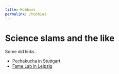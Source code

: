```yaml
---
title: Hobbies
permalink: /hobbies
---
```


# Science slams and the like

Some old links..

* [Pechakucha in Stuttgart](http://www.pechakucha-stuttgart.org/archiv/2010-2/03-11-2010-silent-springwarm-winter/?nggpage=4)
* [Fame Lab in Leipzig](https://www.ufz.de/index.php?de=35363)
